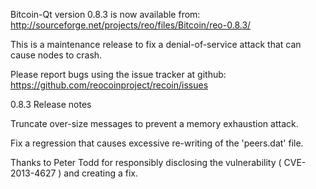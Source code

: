 Bitcoin-Qt version 0.8.3 is now available from:
  http://sourceforge.net/projects/reo/files/Bitcoin/reo-0.8.3/

This is a maintenance release to fix a denial-of-service attack that
can cause nodes to crash.

Please report bugs using the issue tracker at github:
  https://github.com/reocoinproject/recoin/issues

0.8.3 Release notes

Truncate over-size messages to prevent a memory exhaustion attack.

Fix a regression that causes excessive re-writing of the 'peers.dat' file.


Thanks to Peter Todd for responsibly disclosing the vulnerability
( CVE-2013-4627 ) and creating a fix.
